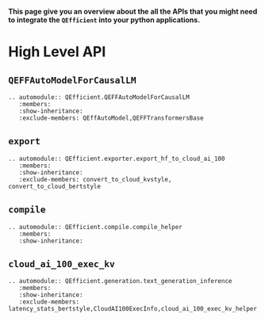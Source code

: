 **This page give you an overview about the all the APIs that you might need to integrate the `QEfficient` into your python applications.**

# High Level API

## `QEFFAutoModelForCausalLM`
```{eval-rst}
.. automodule:: QEfficient.QEFFAutoModelForCausalLM 
   :members:
   :show-inheritance:
   :exclude-members: QEffAutoModel,QEFFTransformersBase
``` 
## `export`
```{eval-rst}
.. automodule:: QEfficient.exporter.export_hf_to_cloud_ai_100
   :members:
   :show-inheritance:
   :exclude-members: convert_to_cloud_kvstyle, convert_to_cloud_bertstyle
```
## `compile`
```{eval-rst}
.. automodule:: QEfficient.compile.compile_helper
   :members:
   :show-inheritance:
```
## `cloud_ai_100_exec_kv`
```{eval-rst}
.. automodule:: QEfficient.generation.text_generation_inference
   :members:
   :show-inheritance: 
   :exclude-members:  latency_stats_bertstyle,CloudAI100ExecInfo,cloud_ai_100_exec_kv_helper
```